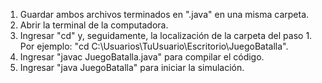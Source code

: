 1. Guardar ambos archivos terminados en ".java" en una misma carpeta.
2. Abrir la terminal de la computadora.
3. Ingresar "cd" y, seguidamente, la localización de la carpeta del paso 1. Por ejemplo: "cd C:\Usuarios\TuUsuario\Escritorio\JuegoBatalla".
4. Ingresar "javac JuegoBatalla.java" para compilar el código.
5. Ingresar "java JuegoBatalla" para iniciar la simulación.
